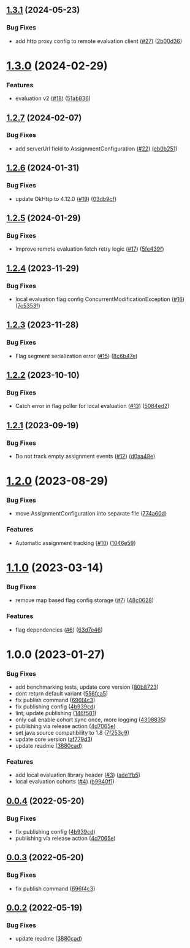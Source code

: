 ## [1.3.1](https://github.com/amplitude/experiment-jvm-server/compare/1.3.0...1.3.1) (2024-05-23)


### Bug Fixes

* add http proxy config to remote evaluation client ([#27](https://github.com/amplitude/experiment-jvm-server/issues/27)) ([2b00d36](https://github.com/amplitude/experiment-jvm-server/commit/2b00d3660e28b271e3eeb6f81510e291fa9617bf))

# [1.3.0](https://github.com/amplitude/experiment-jvm-server/compare/1.2.7...1.3.0) (2024-02-29)


### Features

* evaluation v2 ([#18](https://github.com/amplitude/experiment-jvm-server/issues/18)) ([51ab836](https://github.com/amplitude/experiment-jvm-server/commit/51ab836d9ba923969f479c257471c1754365dbb8))

## [1.2.7](https://github.com/amplitude/experiment-jvm-server/compare/1.2.6...1.2.7) (2024-02-07)


### Bug Fixes

* add serverUrl field to AssignmentConfiguration ([#22](https://github.com/amplitude/experiment-jvm-server/issues/22)) ([eb0b251](https://github.com/amplitude/experiment-jvm-server/commit/eb0b25150563ceb1d3649d932887decc3d6ec2c4))

## [1.2.6](https://github.com/amplitude/experiment-jvm-server/compare/1.2.5...1.2.6) (2024-01-31)


### Bug Fixes

* update OkHttp to 4.12.0 ([#19](https://github.com/amplitude/experiment-jvm-server/issues/19)) ([03db9cf](https://github.com/amplitude/experiment-jvm-server/commit/03db9cf8c97141684ae6edc3fa2d8d73bae050fe))

## [1.2.5](https://github.com/amplitude/experiment-jvm-server/compare/1.2.4...1.2.5) (2024-01-29)


### Bug Fixes

* Improve remote evaluation fetch retry logic ([#17](https://github.com/amplitude/experiment-jvm-server/issues/17)) ([5fe439f](https://github.com/amplitude/experiment-jvm-server/commit/5fe439f6cb4fc9b55ace986105efdd707ebcf676))

## [1.2.4](https://github.com/amplitude/experiment-jvm-server/compare/1.2.3...1.2.4) (2023-11-29)


### Bug Fixes

* local evaluation flag config ConcurrentModificationException ([#16](https://github.com/amplitude/experiment-jvm-server/issues/16)) ([7c5353f](https://github.com/amplitude/experiment-jvm-server/commit/7c5353f2c9d24e3ef9a9ec00bdc40b5953f9c1d2))

## [1.2.3](https://github.com/amplitude/experiment-jvm-server/compare/1.2.2...1.2.3) (2023-11-28)


### Bug Fixes

* Flag segment serialization error ([#15](https://github.com/amplitude/experiment-jvm-server/issues/15)) ([8c6b47e](https://github.com/amplitude/experiment-jvm-server/commit/8c6b47e8df9a42d5b4092fa4db05af1588ce473c))

## [1.2.2](https://github.com/amplitude/experiment-jvm-server/compare/1.2.1...1.2.2) (2023-10-10)


### Bug Fixes

* Catch error in flag poller for local evaluation ([#13](https://github.com/amplitude/experiment-jvm-server/issues/13)) ([5084ed2](https://github.com/amplitude/experiment-jvm-server/commit/5084ed287cb1865c48c05ad6d08965bae8eb0bd0))

## [1.2.1](https://github.com/amplitude/experiment-jvm-server/compare/1.2.0...1.2.1) (2023-09-19)


### Bug Fixes

* Do not track empty assignment events ([#12](https://github.com/amplitude/experiment-jvm-server/issues/12)) ([d0aa48e](https://github.com/amplitude/experiment-jvm-server/commit/d0aa48e14da97c887c8ea716d8fe63ea022e5608))

# [1.2.0](https://github.com/amplitude/experiment-jvm-server/compare/1.1.0...1.2.0) (2023-08-29)


### Bug Fixes

* move AssignmentConfiguration into separate file ([774a60d](https://github.com/amplitude/experiment-jvm-server/commit/774a60d49a89765685cd3d09c4ccab1d465305aa))


### Features

* Automatic assignment tracking ([#10](https://github.com/amplitude/experiment-jvm-server/issues/10)) ([1046e59](https://github.com/amplitude/experiment-jvm-server/commit/1046e59864de6b49e4930583ca7e11beb1ffc248))

# [1.1.0](https://github.com/amplitude/experiment-jvm-server/compare/1.0.0...1.1.0) (2023-03-14)


### Bug Fixes

* remove map based flag config storage ([#7](https://github.com/amplitude/experiment-jvm-server/issues/7)) ([48c0628](https://github.com/amplitude/experiment-jvm-server/commit/48c0628d4989bc051e1cc4a5cc26706bd7013ce1))


### Features

* flag dependencies ([#6](https://github.com/amplitude/experiment-jvm-server/issues/6)) ([63d7e46](https://github.com/amplitude/experiment-jvm-server/commit/63d7e463b569eb1c6cf3329be0c6dda0f118be67))

# 1.0.0 (2023-01-27)


### Bug Fixes

* add benchmarking tests, update core version ([80b8723](https://github.com/amplitude/experiment-jvm-server/commit/80b87236d0b053eb8cef084b8ddf4502cc5a8cc6))
* dont return default variant ([556fca5](https://github.com/amplitude/experiment-jvm-server/commit/556fca5f3090320b347883bcffb25844733be433))
* fix publish command ([696f4c3](https://github.com/amplitude/experiment-jvm-server/commit/696f4c38374471708943992a18dd19ecb33276d6))
* fix publishing config ([4b939cd](https://github.com/amplitude/experiment-jvm-server/commit/4b939cd067e35fd1b94eb5c80411e0eccb8c0ee2))
* lint; update publishing ([146f581](https://github.com/amplitude/experiment-jvm-server/commit/146f58146197b55e1a1f6fd737fc9fff7a0b59da))
* only call enable cohort sync once, more logging ([4308835](https://github.com/amplitude/experiment-jvm-server/commit/430883539e431e2db8a29ef1b7722a28e334d52f))
* publishing via release action ([4d7065e](https://github.com/amplitude/experiment-jvm-server/commit/4d7065eb553bcef51fa428d797631f038e2fcd97))
* set java source compatibility to 1.8 ([7f253c9](https://github.com/amplitude/experiment-jvm-server/commit/7f253c9e41ac0dcb42f6788600548f2f58517227))
* update core version ([af779d3](https://github.com/amplitude/experiment-jvm-server/commit/af779d3bb2f76607f53ca6df88b4c17ab408c118))
* update readme ([3880cad](https://github.com/amplitude/experiment-jvm-server/commit/3880cadd21b22476a1dc1cb2ab5cf534d2275168))


### Features

* add local evaluation library header ([#3](https://github.com/amplitude/experiment-jvm-server/issues/3)) ([ade1fb5](https://github.com/amplitude/experiment-jvm-server/commit/ade1fb5758ccbf7e1b45bb3ecdea4346f2dc5840))
* local evaluation cohorts ([#4](https://github.com/amplitude/experiment-jvm-server/issues/4)) ([b9940f1](https://github.com/amplitude/experiment-jvm-server/commit/b9940f15c39bbbcd1f2d3be935e2af08b1abc909))

## [0.0.4](https://github.com/amplitude/experiment-jvm-server/compare/0.0.3...0.0.4) (2022-05-20)


### Bug Fixes

* fix publishing config ([4b939cd](https://github.com/amplitude/experiment-jvm-server/commit/4b939cd067e35fd1b94eb5c80411e0eccb8c0ee2))
* publishing via release action ([4d7065e](https://github.com/amplitude/experiment-jvm-server/commit/4d7065eb553bcef51fa428d797631f038e2fcd97))

## [0.0.3](https://github.com/amplitude/experiment-jvm-server/compare/0.0.2...0.0.3) (2022-05-20)


### Bug Fixes

* fix publish command ([696f4c3](https://github.com/amplitude/experiment-jvm-server/commit/696f4c38374471708943992a18dd19ecb33276d6))

## [0.0.2](https://github.com/amplitude/experiment-jvm-server/compare/0.0.1...0.0.2) (2022-05-19)


### Bug Fixes

* update readme ([3880cad](https://github.com/amplitude/experiment-jvm-server/commit/3880cadd21b22476a1dc1cb2ab5cf534d2275168))
